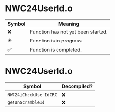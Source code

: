 # NWC24UserId.o
| Symbol | Meaning 
| ------------- | ------------- 
| :x: | Function has not yet been started. 
| :eight_pointed_black_star: | Function is in progress. 
| :white_check_mark: | Function is completed. 


# NWC24UserId.o
| Symbol | Decompiled? |
| ------------- | ------------- |
| `NWC24iCheckUserIdCRC` | :x: |
| `getUnScrambleId` | :x: |
